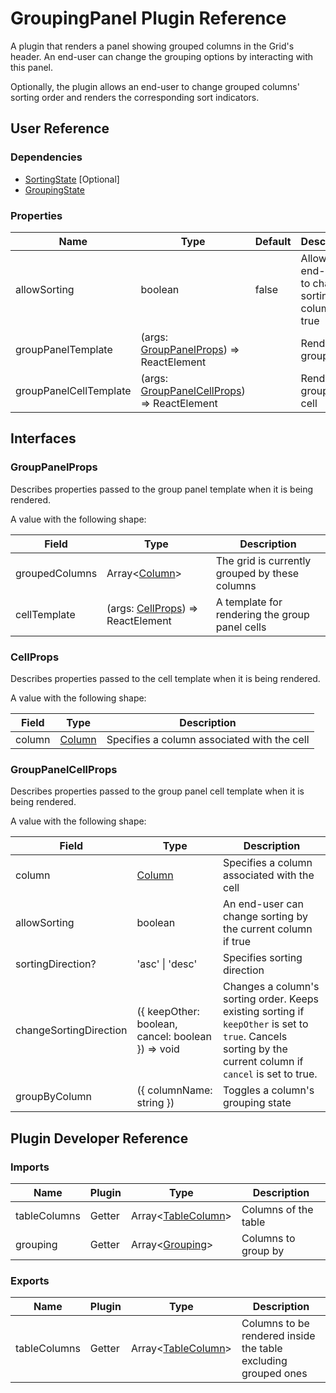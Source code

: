# GroupingPanel Plugin Reference

A plugin that renders a panel showing grouped columns in the Grid's header. An end-user can change the grouping options by interacting with this panel.

Optionally, the plugin allows an end-user to change grouped columns' sorting order and renders the corresponding sort indicators.

## User Reference

### Dependencies

- [SortingState](sorting-state.md) [Optional]
- [GroupingState](grouping-state.md)

### Properties

Name | Type | Default | Description
-----|------|---------|------------
allowSorting | boolean | false | Allows an end-user to change sorting by a column if true
groupPanelTemplate | (args: [GroupPanelProps](#group-panel-props)) => ReactElement | | Renders a group panel
groupPanelCellTemplate | (args: [GroupPanelCellProps](#group-panel-cell-props)) => ReactElement | | Renders a group panel cell

## Interfaces

### <a name="group-panel-props"></a>GroupPanelProps

Describes properties passed to the group panel template when it is being rendered.

A value with the following shape:

Field | Type | Description
------|------|------------
groupedColumns | Array&lt;[Column](grid.md#column)&gt; | The grid is currently grouped by these columns
cellTemplate | (args: [CellProps](#cell-props)) => ReactElement | A template for rendering the group panel cells

### <a name="cell-props"></a>CellProps

Describes properties passed to the cell template when it is being rendered.

A value with the following shape:

Field | Type | Description
------|------|------------
column | [Column](grid.md#column) | Specifies a column associated with the cell

### <a name="group-panel-cell-props"></a>GroupPanelCellProps

Describes properties passed to the group panel cell template when it is being rendered.

A value with the following shape:

Field | Type | Description
------|------|------------
column | [Column](grid.md#column) | Specifies a column associated with the cell
allowSorting | boolean | An end-user can change sorting by the current column if true
sortingDirection? | 'asc' &#124; 'desc' | Specifies sorting direction
changeSortingDirection | ({ keepOther: boolean, cancel: boolean }) => void | Changes a column's sorting order. Keeps existing sorting if `keepOther` is set to `true`. Cancels sorting by the current column if `cancel` is set to true.
groupByColumn | ({ columnName: string }) | Toggles a column's grouping state

## Plugin Developer Reference

### Imports

Name | Plugin | Type | Description
-----|--------|------|------------
tableColumns | Getter | Array&lt;[TableColumn](table-view.md#table-column)&gt; | Columns of the table
grouping | Getter | Array&lt;[Grouping](grouping-state.md#grouping)&gt; | Columns to group by

### Exports

Name | Plugin | Type | Description
-----|--------|------|------------
tableColumns | Getter | Array&lt;[TableColumn](table-view.md#table-column)&gt; | Columns to be rendered inside the table excluding grouped ones
